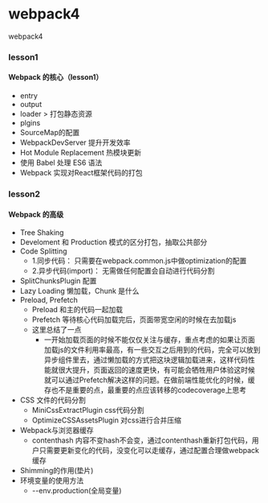 # webpack4
webpack4

### lesson1
#### Webpack 的核心（lesson1）
- entry
- output
- loader > 打包静态资源
- plgins 
- SourceMap的配置
- WebpackDevServer 提升开发效率
- Hot Module Replacement 热模块更新
- 使用 Babel 处理 ES6 语法
- Webpack 实现对React框架代码的打包

### lesson2
#### Webpack 的高级
- Tree Shaking
- Develoment 和 Production 模式的区分打包，抽取公共部分
- Code Splitting
  - 1.同步代码： 只需要在webpack.common.js中做optimization的配置
  - 2.异步代码(import)： 无需做任何配置会自动进行代码分割
- SplitChunksPlugin 配置
- Lazy Loading 懒加载，Chunk 是什么
- Preload, Prefetch
    - Preload  和主的代码一起加载
    - Prefetch 等待核心代码加载完后，页面带宽空闲的时候在去加载js
    - 这里总结了一点
       - 一开始加载页面的时候不能仅仅关注与缓存，重点考虑的如果让页面加载js的文件利用率最高，有一些交互之后用到的代码，完全可以放到异步组件里去，通过懒加载的方式把这块逻辑加载进来，这样代码性能就很大提升，页面返回的速度更快，有可能会牺牲用户体验这时候就可以通过Prefetch解决这样的问题。在做前端性能优化的时候，缓存也不是重要的点，最重要的点应该转移的codecoverage上思考
- CSS 文件的代码分割
    - MiniCssExtractPlugin css代码分割
    - OptimizeCSSAssetsPlugin 对css进行合并压缩
- Webpack与浏览器缓存
    - contenthash 内容不变hash不会变，通过contenthash重新打包代码，用户只需要更新变化的代码，没变化可以走缓存，通过配置合理做webpack缓存
- Shimming的作用(垫片) 
- 环境变量的使用方法
    - --env.production(全局变量)



  



